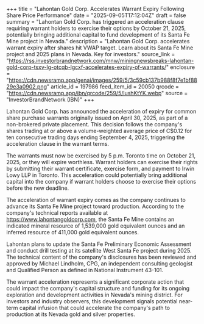 +++
title = "Lahontan Gold Corp. Accelerates Warrant Expiry Following Share Price Performance"
date = "2025-09-05T17:12:04Z"
draft = false
summary = "Lahontan Gold Corp. has triggered an acceleration clause requiring warrant holders to exercise their options by October 21, 2025, potentially bringing additional capital to fund development of its Santa Fe Mine project in Nevada."
description = "Lahontan Gold Corp. accelerates warrant expiry after shares hit VWAP target. Learn about its Santa Fe Mine project and 2025 plans in Nevada. Key for investors."
source_link = "https://rss.investorbrandnetwork.com/mnw/miningnewsbreaks-lahontan-gold-corp-tsxv-lg-otcqb-lgcxf-accelerates-expiry-of-warrants/"
enclosure = "https://cdn.newsramp.app/genai/images/259/5/3c59cb137b988f8f7e1bf8829e3a0902.png"
article_id = 197986
feed_item_id = 20050
qrcode = "https://cdn.newsramp.app/ibn/qrcode/259/5/lushKtYK.webp"
source = "InvestorBrandNetwork (IBN)"
+++

<p>Lahontan Gold Corp. has announced the acceleration of expiry for common share purchase warrants originally issued on April 30, 2025, as part of a non-brokered private placement. This decision follows the company's shares trading at or above a volume-weighted average price of C$0.12 for ten consecutive trading days ending September 4, 2025, triggering the acceleration clause in the warrant terms.</p><p>The warrants must now be exercised by 5 p.m. Toronto time on October 21, 2025, or they will expire worthless. Warrant holders can exercise their rights by submitting their warrant certificate, exercise form, and payment to Irwin Lowy LLP in Toronto. This acceleration could potentially bring additional capital into the company if warrant holders choose to exercise their options before the new deadline.</p><p>The acceleration of warrant expiry comes as the company continues to advance its Santa Fe Mine project toward production. According to the company's technical reports available at <a href="https://www.lahontangoldcorp.com" rel="nofollow" target="_blank">https://www.lahontangoldcorp.com</a>, the Santa Fe Mine contains an indicated mineral resource of 1,539,000 gold equivalent ounces and an inferred resource of 411,000 gold equivalent ounces.</p><p>Lahontan plans to update the Santa Fe Preliminary Economic Assessment and conduct drill testing at its satellite West Santa Fe project during 2025. The technical content of the company's disclosures has been reviewed and approved by Michael Lindholm, CPG, an independent consulting geologist and Qualified Person as defined in National Instrument 43-101.</p><p>The warrant acceleration represents a significant corporate action that could impact the company's capital structure and funding for its ongoing exploration and development activities in Nevada's mining district. For investors and industry observers, this development signals potential near-term capital infusion that could accelerate the company's path to production at its Nevada gold and silver properties.</p>